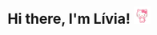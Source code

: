 # Hi there, I'm Lívia! <img src="https://github.com/LiviaBrandao/LiviaBrandao/blob/master/assets/kitty.gif" width="34px">

<!--
**LiviaBrandao/LiviaBrandao** is a ✨ _special_ ✨ repository because its `README.md` (this file) appears on your GitHub profile.

Here are some ideas to get you started:

- 🔭 I’m currently working on ...
- 🌱 I’m currently learning ...
- 👯 I’m looking to collaborate on ...
- 🤔 I’m looking for help with ...
- 💬 Ask me about ...
- 📫 How to reach me: ...
- 😄 Pronouns: ...
- ⚡ Fun fact: ...
-->
